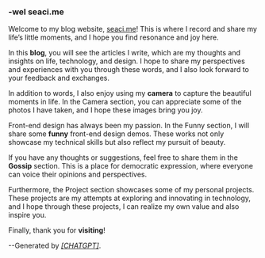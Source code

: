 ### -wel seaci.me

Welcome to my blog website, [seaci.me](<(https://seaci.me)>)! This is where I record and share my life’s little moments, and I hope you find resonance and joy here.

In this **blog**, you will see the articles I write, which are my thoughts and insights on life, technology, and design. I hope to share my perspectives and experiences with you through these words, and I also look forward to your feedback and exchanges.

In addition to words, I also enjoy using my **camera** to capture the beautiful moments in life. In the Camera section, you can appreciate some of the photos I have taken, and I hope these images bring you joy.

Front-end design has always been my passion. In the Funny section, I will share some **funny** front-end design demos. These works not only showcase my technical skills but also reflect my pursuit of beauty.

If you have any thoughts or suggestions, feel free to share them in the **Gossip** section. This is a place for democratic expression, where everyone can voice their opinions and perspectives.

Furthermore, the Project section showcases some of my personal projects. These projects are my attempts at exploring and innovating in technology, and I hope through these projects, I can realize my own value and also inspire you.

Finally, thank you for **visiting**!

--Generated by <u>_[CHATGPT]_</u>.
